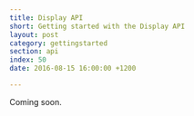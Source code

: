 ```yaml
---
title: Display API
short: Getting started with the Display API
layout: post
category: gettingstarted
section: api
index: 50
date: 2016-08-15 16:00:00 +1200

---
```


Coming soon.